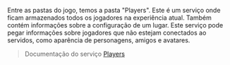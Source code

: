 Entre as pastas do jogo, temos a pasta "Players". Este é um serviço onde ficam armazenados todos os jogadores na experiência atual. Também contém informações sobre a configuração de um lugar. Este serviço pode pegar informações sobre jogadores que não estejam conectados ao servidos, como aparência de personagens, amigos e avatares.

> Documentação do serviço [Players](https://create.roblox.com/docs/reference/engine/classes/Players)